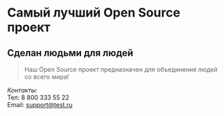 # Самый лучший Open Source проект

## Сделан людьми для людей

> Наш Open Source проект предназначен для объединения людей со всего мира!

_Контакты:_  
Тел: 8 800 333 55 22  
Email: [support@test.ru](mailto:support@test.ru)  
